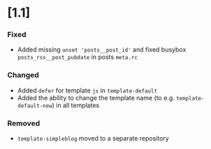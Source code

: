 # [1.1]

### Fixed

- Added missing `unset 'posts__post_id'` and fixed busybox `posts_rss__post_pubdate` in posts `meta.rc`

### Changed

- Added `defer` for template `js` in `template-default`
- Added the ability to change the template name (to e.g. `template-default-new`) in all templates

### Removed

- `template-simpleblog` moved to a separate repository
